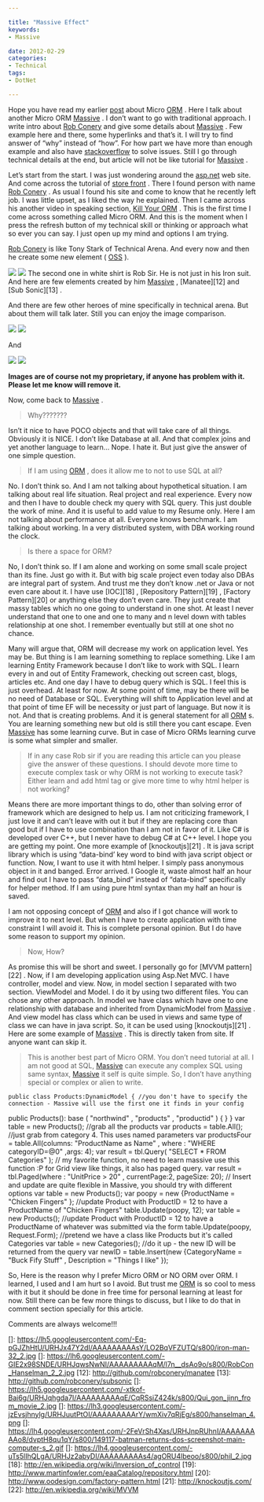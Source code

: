 ```yaml
---

title: "Massive Effect"
keywords:
- Massive

date: 2012-02-29
categories:
- Technical
tags:
- DotNet

---
```

Hope you have read my earlier [post][1] about Micro [ORM][2] . Here I talk about another Micro ORM [Massive][3] . I don’t want to go with traditional approach. I write intro about [Rob Conery][4] and give some details about [Massive][3] . Few example here and there, some hyperlinks and that’s it. I will try to find answer of “why” instead of “how”. For how part we have more than enough example and also have [stackoverflow][5] to solve issues. Still I go through technical details at the end, but article will not be like tutorial for [Massive][3] .

Let’s start from the start. I was just wondering around the [asp.net][6] web site. And come across the tutorial of [store front][7] . There I found person with name [Rob Conery][4] . As usual I found his site and come to know that he recently left job. I was little upset, as I liked the way he explained. Then I came across his another video in speaking section, [Kill Your ORM][8] . This is the first time I come across something called Micro ORM. And this is the moment when I press the refresh button of my technical skill or thinking or approach what so ever you can say. I just open up my mind and options I am trying.
 
[Rob Conery][4] is like Tony Stark of Technical Arena. And every now and then he create some new element ( [OSS][9] ).

![](https://lh5.googleusercontent.com/-Eq-pGJZhHtU/URHJx47Y2dI/AAAAAAAAAsY/LO2BqVFZUTQ/s800/iron-man-32_2.jpg) ![](https://lh6.googleusercontent.com/-GIE2x98SNDE/URHJqwsNwNI/AAAAAAAAAqM/l7n__dsAo9o/s800/RobCon_Hanselman_2_2.jpg) The second one in white shirt is Rob Sir. He is not just in his Iron suit. And here are few elements created by him [Massive][3] , [Manatee][12] and [Sub Sonic][13] .



And there are few other heroes of mine specifically in technical arena. But about them will talk later. Still you can enjoy the image comparison.

![](https://lh5.googleusercontent.com/-xtkof-Bai6g/URHJqhgda7I/AAAAAAAAAqE/CqRSsiZ424k/s800/Qui_gon_jinn_from_movie_2.jpg) ![](https://lh3.googleusercontent.com/-jzEvsjhnylg/URHJuutPtOI/AAAAAAAAArY/wmXiv7qRjEg/s800/hanselman_4.png) 

And

![](https://lh4.googleusercontent.com/-2FeVrSh4Xas/URHJnpRUhnI/AAAAAAAAAo8/dvptH8qu1qY/s800/149117-batman-returns-dos-screenshot-main-computer-s_2.gif) ![](https://lh4.googleusercontent.com/-uTs5lIhQLgA/URHJz2abyDI/AAAAAAAAAs4/agORU4lbeoo/s800/phil_2.jpg)



**Images are of course not my proprietary, if anyone has problem with it. Please let me know will remove it.** 

Now, come back to [Massive][3] .

> Why???????

Isn’t it nice to have POCO objects and that will take care of all things. Obviously it is NICE. I don’t like Database at all. And that complex joins and yet another language to learn… Nope. I hate it. But just give the answer of one simple question.

> If I am using [ORM][2] , does it allow me to not to use SQL at all? 

No. I don’t think so. And I am not talking about hypothetical situation. I am talking about real life situation. Real project and real experience. Every now and then I have to double check my query with SQL query. This just double the work of mine. And it is useful to add value to my Resume only. Here I am not talking about performance at all. Everyone knows benchmark. I am talking about working. In a very distributed system, with DBA working round the clock.

> Is there a space for ORM?

No, I don’t think so. If I am alone and working on some small scale project than its fine. Just go with it. But with big scale project even today also DBAs are integral part of system. And trust me they don’t know .net or Java or not even care about it. I have use [IOC][18] , [Repository Pattern][19] , [Factory Pattern][20] or anything else they don’t even care. They just create that massy tables which no one going to understand in one shot. At least I never understand that one to one and one to many and n level down with tables relationship at one shot. I remember eventually but still at one shot no chance.

Many will argue that, ORM will decrease my work on application level. Yes may be. But thing is I am learning something to replace something. Like I am learning Entity Framework because I don’t like to work with SQL. I learn every in and out of Entity Framework, checking out screen cast, blogs, articles etc. And one day I have to debug query which is SQL. I feel this is just overhead. At least for now. At some point of time, may be there will be no need of Database or SQL. Everything will shift to Application level and at that point of time EF will be necessity or just part of language. But now it is not. And that is creating problems. And it is general statement for all [ORM][2] s. You are learning something new but old is still there you cant escape. Even [Massive][3] has some learning curve. But in case of Micro ORMs learning curve is some what simpler and smaller.

> If in any case Rob sir if you are reading this article can you please give the answer of these questions. I should devote more time to execute complex task or why ORM is not working to execute task? Either learn and add html tag or give more time to why html helper is not working?

Means there are more important things to do, other than solving error of framework which are designed to help us. I am not criticizing framework, I just love it and can’t leave with out it but if they are replacing core than good but if I have to use combination than I am not in favor of it. Like C# is developed over C++, but I never have to debug C# at C++ level. I hope you are getting my point. One more example of [knockoutjs][21] . It is java script library which is using “data-bind’ key word to bind with java script object or function. Now, I want to use it with html helper. I simply pass anonymous object in it and banged. Error arrived. I Google it, waste almost half an hour and find out I have to pass “data_bind” instead of “data-bind” specifically for helper method. If I am using pure html syntax than my half an hour is saved.

I am not opposing concept of [ORM][2] and also if I got chance will work to improve it to next level. But when I have to create application with time constraint I will avoid it. This is complete personal opinion. But I do have some reason to support my opinion.



> Now, How?

As promise this will be short and sweet. I personally go for [MVVM pattern][22] . Now, if I am developing application using Asp.Net MVC. I have controller, model and view. Now, in model section I separated with two section. ViewModel and Model. I do it by using two different files. You can chose any other approach. In model we have class which have one to one relationship with database and inherited from DynamicModel from [Massive][3] . And view model has class which can be used in views and same type of class we can have in java script. So, it can be used using [knockoutjs][21] . Here are some example of [Massive][3] . This is directly taken from site. If anyone want can skip it.

> This is another best part of Micro ORM. You don’t need tutorial at all. I am not good at SQL, [Massive][3] can execute any complex SQL using same syntax, [Massive][3] it self is quite simple. So, I don’t have anything special or complex or alien to write.

    public class Products:DynamicModel { //you don't have to specify the connection - Massive will use the first one it finds in your config 
  public Products(): base ( "northwind" , "products" , "productid" ) {
    } 
  } 
  var table = new Products(); //grab all the products 
  var products = table.All(); //just grab from category 4. This uses named parameters 
  var productsFour = table.All(columns: "ProductName as Name" , where : "WHERE categoryID=@0" ,args: 4); 
  var result = tbl.Query( "SELECT * FROM Categories" ); // my favorite function, no need to learn massive use this function :P 
    for Grid view like things, it also has paged query. 
  var result = tbl.Paged(where : "UnitPrice &gt; 20" , currentPage:2, pageSize: 20); // Insert and update are quite flexible in Massive, you should try with different options 
  var table = new Products(); 
  var poopy = new {ProductName = "Chicken Fingers" }; //update Product with ProductID = 12 to have a ProductName of "Chicken Fingers" 
  table.Update(poopy, 12); 
  var table = new Products(); //update Product with ProductID = 12 to have a ProductName of whatever was submitted via the form 
  table.Update(poopy, Request.Form); //pretend we have a class like Products but it's called Categories 
  var table = new Categories(); //do it up - the new ID will be returned from the query 
  var newID = table.Insert(new {CategoryName = "Buck Fify Stuff" , Description = "Things I like" }); 
    

So, Here is the reason why I prefer Micro ORM or NO ORM over ORM. I learned, I used and I am hurt so I avoid. But trust me [ORM][2] is so cool to mess with it but it should be done in free time for personal learning at least for now. Still there can be few more things to discuss, but I like to do that in comment section specially for this article.

Comments are always welcome!!!

 [1]: http://kunjan.in/archives/arrival-of-david-aka-micro-orm
 [2]: http://en.wikipedia.org/wiki/Object-Relational_Mapping
 [3]: https://github.com/robconery/massive
 [4]: http://wekeroad.com/
 [5]: http://stackoverflow.com/
 [6]: http://asp.net
 [7]: http://www.asp.net/mvc/videos/mvc-1/aspnet-mvc-storefront/aspnet-mvc-storefront-part-1-architectural-discussion-and-overview
 [8]: http://ndc2011.macsimum.no/mp4/Day2%20Thursday/Track1%201140-1240.mp4
 [9]: http://en.wikipedia.org/wiki/Open-source_software
 []: https://lh5.googleusercontent.com/-Eq-pGJZhHtU/URHJx47Y2dI/AAAAAAAAAsY/LO2BqVFZUTQ/s800/iron-man-32_2.jpg
 []: https://lh6.googleusercontent.com/-GIE2x98SNDE/URHJqwsNwNI/AAAAAAAAAqM/l7n__dsAo9o/s800/RobCon_Hanselman_2_2.jpg
 [12]: http://github.com/robconery/manatee
 [13]: http://github.com/robconery/subsonic
 []: https://lh5.googleusercontent.com/-xtkof-Bai6g/URHJqhgda7I/AAAAAAAAAqE/CqRSsiZ424k/s800/Qui_gon_jinn_from_movie_2.jpg
 []: https://lh3.googleusercontent.com/-jzEvsjhnylg/URHJuutPtOI/AAAAAAAAArY/wmXiv7qRjEg/s800/hanselman_4.png
 []: https://lh4.googleusercontent.com/-2FeVrSh4Xas/URHJnpRUhnI/AAAAAAAAAo8/dvptH8qu1qY/s800/149117-batman-returns-dos-screenshot-main-computer-s_2.gif
 []: https://lh4.googleusercontent.com/-uTs5lIhQLgA/URHJz2abyDI/AAAAAAAAAs4/agORU4lbeoo/s800/phil_2.jpg
 [18]: http://en.wikipedia.org/wiki/Inversion_of_control
 [19]: http://www.martinfowler.com/eaaCatalog/repository.html
 [20]: http://www.oodesign.com/factory-pattern.html
 [21]: http://knockoutjs.com/
 [22]: http://en.wikipedia.org/wiki/MVVM